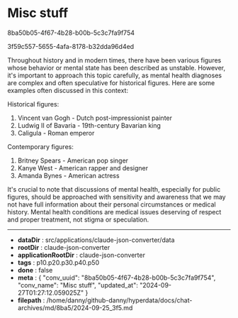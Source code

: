 # Misc stuff

8ba50b05-4f67-4b28-b00b-5c3c7fa9f754

3f59c557-5655-4afa-8178-b32dda96d4ed

 Throughout history and in modern times, there have been various figures whose behavior or mental state has been described as unstable. However, it's important to approach this topic carefully, as mental health diagnoses are complex and often speculative for historical figures. Here are some examples often discussed in this context:

Historical figures:
1. Vincent van Gogh - Dutch post-impressionist painter
2. Ludwig II of Bavaria - 19th-century Bavarian king
3. Caligula - Roman emperor

Contemporary figures:
1. Britney Spears - American pop singer
2. Kanye West - American rapper and designer
3. Amanda Bynes - American actress

It's crucial to note that discussions of mental health, especially for public figures, should be approached with sensitivity and awareness that we may not have full information about their personal circumstances or medical history. Mental health conditions are medical issues deserving of respect and proper treatment, not stigma or speculation.

---

* **dataDir** : src/applications/claude-json-converter/data
* **rootDir** : claude-json-converter
* **applicationRootDir** : claude-json-converter
* **tags** : p10.p20.p30.p40.p50
* **done** : false
* **meta** : {
  "conv_uuid": "8ba50b05-4f67-4b28-b00b-5c3c7fa9f754",
  "conv_name": "Misc stuff",
  "updated_at": "2024-09-27T01:27:12.059025Z"
}
* **filepath** : /home/danny/github-danny/hyperdata/docs/chat-archives/md/8ba5/2024-09-25_3f5.md